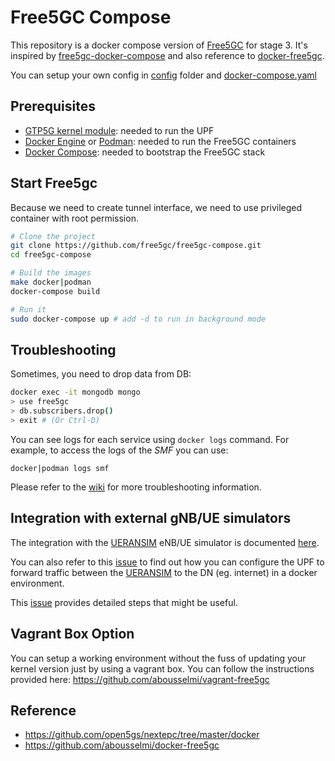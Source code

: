 # Free5GC Compose

This repository is a docker compose version of [Free5GC](https://github.com/free5gc/free5gc) for stage 3. It's inspired by [free5gc-docker-compose](https://github.com/calee0219/free5gc-docker-compose) and also reference to [docker-free5gc](https://github.com/abousselmi/docker-free5gc).

You can setup your own config in [config](./config) folder and [docker-compose.yaml](docker-compose.yaml)

## Prerequisites


- [GTP5G kernel module](https://github.com/free5gc/gtp5g): needed to run the UPF
- [Docker Engine](https://docs.docker.com/engine/install) or [Podman](https://podman.io/): needed to run the Free5GC containers
- [Docker Compose](https://docs.docker.com/compose/install): needed to bootstrap the Free5GC stack
## Start Free5gc

Because we need to create tunnel interface, we need to use privileged container with root permission.

```bash
# Clone the project
git clone https://github.com/free5gc/free5gc-compose.git
cd free5gc-compose

# Build the images
make docker|podman
docker-compose build

# Run it
sudo docker-compose up # add -d to run in background mode
```

## Troubleshooting

Sometimes, you need to drop data from DB:

```bash
docker exec -it mongodb mongo
> use free5gc
> db.subscribers.drop()
> exit # (Or Ctrl-D)
```

You can see logs for each service using `docker logs` command. For example, to access the logs of the *SMF* you can use:

```console
docker|podman logs smf
```

Please refer to the [wiki](https://github.com/free5gc/free5gc/wiki) for more troubleshooting information.

## Integration with external gNB/UE simulators

The integration with the [UERANSIM](https://github.com/aligungr/UERANSIM) eNB/UE simulator is documented [here](https://www.free5gc.org/installations/stage-3-sim-install/). 

You can also refer to this [issue](https://github.com/free5gc/free5gc-compose/issues/26) to find out how you can configure the UPF to forward traffic between the [UERANSIM](https://github.com/aligungr/UERANSIM) to the DN (eg. internet) in a docker environment.

This [issue](https://github.com/free5gc/free5gc-compose/issues/28) provides detailed steps that might be useful.

## Vagrant Box Option

You can setup a working environment without the fuss of updating your kernel version just by using a vagrant box. You can follow the instructions provided here: https://github.com/abousselmi/vagrant-free5gc

## Reference
- https://github.com/open5gs/nextepc/tree/master/docker
- https://github.com/abousselmi/docker-free5gc
